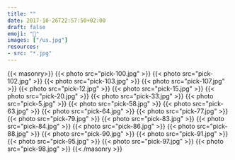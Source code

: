 ```yaml
---
title: ""
date: 2017-10-26T22:57:50+02:00
draft: false
emoji: "🌲"
images: ["/us.jpg"]
resources:
- src: "*.jpg"
---
```

{{< masonry>}}
  {{< photo src="pick-100.jpg" >}}
  {{< photo src="pick-102.jpg" >}}
  {{< photo src="pick-103.jpg" >}}
  {{< photo src="pick-107.jpg" >}}
  {{< photo src="pick-12.jpg" >}}
  {{< photo src="pick-15.jpg" >}}
  {{< photo src="pick-20.jpg" >}}
  {{< photo src="pick-33.jpg" >}}
  {{< photo src="pick-5.jpg" >}}
  {{< photo src="pick-58.jpg" >}}
  {{< photo src="pick-63.jpg" >}}
  {{< photo src="pick-64.jpg" >}}
  {{< photo src="pick-77.jpg" >}}
  {{< photo src="pick-79.jpg" >}}
  {{< photo src="pick-83.jpg" >}}
  {{< photo src="pick-84.jpg" >}}
  {{< photo src="pick-86.jpg" >}}
  {{< photo src="pick-88.jpg" >}}
  {{< photo src="pick-90.jpg" >}}
  {{< photo src="pick-91.jpg" >}}
  {{< photo src="pick-95.jpg" >}}
  {{< photo src="pick-97.jpg" >}}
  {{< photo src="pick-98.jpg" >}}
{{< /masonry >}}